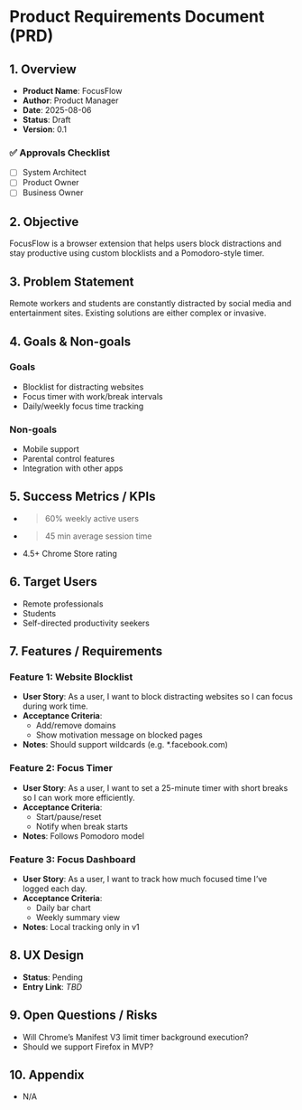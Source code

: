 # Product Requirements Document (PRD)

## 1. Overview
- **Product Name**: FocusFlow
- **Author**: Product Manager
- **Date**: 2025-08-06
- **Status**: Draft
- **Version**: 0.1

### ✅ Approvals Checklist
- [ ] System Architect
- [ ] Product Owner
- [ ] Business Owner

## 2. Objective
FocusFlow is a browser extension that helps users block distractions and stay productive using custom blocklists and a Pomodoro-style timer.

## 3. Problem Statement
Remote workers and students are constantly distracted by social media and entertainment sites. Existing solutions are either complex or invasive.

## 4. Goals & Non-goals

### Goals
- Blocklist for distracting websites
- Focus timer with work/break intervals
- Daily/weekly focus time tracking

### Non-goals
- Mobile support
- Parental control features
- Integration with other apps

## 5. Success Metrics / KPIs
- >60% weekly active users
- >45 min average session time
- 4.5+ Chrome Store rating

## 6. Target Users
- Remote professionals
- Students
- Self-directed productivity seekers

## 7. Features / Requirements

### Feature 1: Website Blocklist
- **User Story**: As a user, I want to block distracting websites so I can focus during work time.
- **Acceptance Criteria**:
  - Add/remove domains
  - Show motivation message on blocked pages
- **Notes**: Should support wildcards (e.g. *.facebook.com)

### Feature 2: Focus Timer
- **User Story**: As a user, I want to set a 25-minute timer with short breaks so I can work more efficiently.
- **Acceptance Criteria**:
  - Start/pause/reset
  - Notify when break starts
- **Notes**: Follows Pomodoro model

### Feature 3: Focus Dashboard
- **User Story**: As a user, I want to track how much focused time I’ve logged each day.
- **Acceptance Criteria**:
  - Daily bar chart
  - Weekly summary view
- **Notes**: Local tracking only in v1

## 8. UX Design
- **Status**: Pending
- **Entry Link**: _TBD_

## 9. Open Questions / Risks
- Will Chrome’s Manifest V3 limit timer background execution?
- Should we support Firefox in MVP?

## 10. Appendix
- N/A
